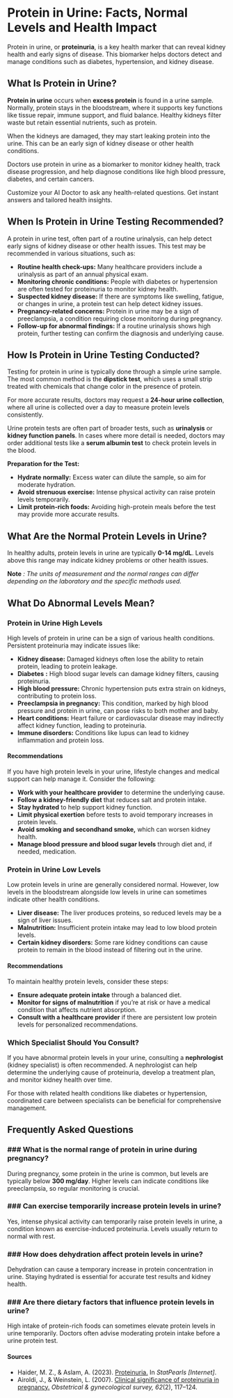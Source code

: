 # Protein in Urine: Facts, Normal Levels and Health Impact

Protein in urine, or **proteinuria**, is a key health marker that can reveal kidney health and early signs of disease. This biomarker helps doctors detect and manage conditions such as diabetes, hypertension, and kidney disease.

## What Is Protein in Urine?

**Protein in urine** occurs when **excess protein** is found in a urine sample. Normally, protein stays in the bloodstream, where it supports key functions like tissue repair, immune support, and fluid balance. Healthy kidneys filter waste but retain essential nutrients, such as protein.

When the kidneys are damaged, they may start leaking protein into the urine. This can be an early sign of kidney disease or other health conditions.

Doctors use protein in urine as a biomarker to monitor kidney health, track disease progression, and help diagnose conditions like high blood pressure, diabetes, and certain cancers.

Customize your AI Doctor to ask any health-related questions. Get instant answers and tailored health insights.

## When Is Protein in Urine Testing Recommended?

A protein in urine test, often part of a routine urinalysis, can help detect early signs of kidney disease or other health issues. This test may be recommended in various situations, such as:

- **Routine health check-ups:** Many healthcare providers include a urinalysis as part of an annual physical exam.
- **Monitoring chronic conditions:** People with diabetes or hypertension are often tested for proteinuria to monitor kidney health.
- **Suspected kidney disease:** If there are symptoms like swelling, fatigue, or changes in urine, a protein test can help detect kidney issues.
- **Pregnancy-related concerns:** Protein in urine may be a sign of preeclampsia, a condition requiring close monitoring during pregnancy.
- **Follow-up for abnormal findings:** If a routine urinalysis shows high protein, further testing can confirm the diagnosis and underlying cause.

## How Is Protein in Urine Testing Conducted?

Testing for protein in urine is typically done through a simple urine sample. The most common method is the **dipstick test**, which uses a small strip treated with chemicals that change color in the presence of protein.

For more accurate results, doctors may request a **24-hour urine collection**, where all urine is collected over a day to measure protein levels consistently.

Urine protein tests are often part of broader tests, such as **urinalysis** or **kidney function panels**. In cases where more detail is needed, doctors may order additional tests like a **serum albumin test** to check protein levels in the blood.

**Preparation for the Test:**

- **Hydrate normally:** Excess water can dilute the sample, so aim for moderate hydration.
- **Avoid strenuous exercise:** Intense physical activity can raise protein levels temporarily.
- **Limit protein-rich foods:** Avoiding high-protein meals before the test may provide more accurate results.

## What Are the Normal Protein Levels in Urine?

In healthy adults, protein levels in urine are typically **0-14 mg/dL**. Levels above this range may indicate kidney problems or other health issues.

**Note** _: The units of measurement and the normal ranges can differ depending on the laboratory and the specific methods used._

## What Do Abnormal Levels Mean?

### Protein in Urine High Levels

High levels of protein in urine can be a sign of various health conditions. Persistent proteinuria may indicate issues like:

- **Kidney disease:** Damaged kidneys often lose the ability to retain protein, leading to protein leakage.
- **Diabetes** **:** High blood sugar levels can damage kidney filters, causing proteinuria.
- **High blood pressure:** Chronic hypertension puts extra strain on kidneys, contributing to protein loss.
- **Preeclampsia in pregnancy:** This condition, marked by high blood pressure and protein in urine, can pose risks to both mother and baby.
- **Heart conditions:** Heart failure or cardiovascular disease may indirectly affect kidney function, leading to proteinuria.
- **Immune disorders:** Conditions like lupus can lead to kidney inflammation and protein loss.

#### Recommendations

If you have high protein levels in your urine, lifestyle changes and medical support can help manage it. Consider the following:

- **Work with your healthcare provider** to determine the underlying cause.
- **Follow a kidney-friendly diet** that reduces salt and protein intake.
- **Stay hydrated** to help support kidney function.
- **Limit physical exertion** before tests to avoid temporary increases in protein levels.
- **Avoid smoking and secondhand smoke,** which can worsen kidney health.
- **Manage blood pressure and blood sugar levels** through diet and, if needed, medication.

### Protein in Urine Low Levels

Low protein levels in urine are generally considered normal. However, low levels in the bloodstream alongside low levels in urine can sometimes indicate other health conditions.

- **Liver disease:** The liver produces proteins, so reduced levels may be a sign of liver issues.
- **Malnutrition:** Insufficient protein intake may lead to low blood protein levels.
- **Certain kidney disorders:** Some rare kidney conditions can cause protein to remain in the blood instead of filtering out in the urine.

#### Recommendations

To maintain healthy protein levels, consider these steps:

- **Ensure adequate protein intake** through a balanced diet.
- **Monitor for signs of malnutrition** if you’re at risk or have a medical condition that affects nutrient absorption.
- **Consult with a healthcare provider** if there are persistent low protein levels for personalized recommendations.

### Which Specialist Should You Consult?

If you have abnormal protein levels in your urine, consulting a **nephrologist** (kidney specialist) is often recommended. A nephrologist can help determine the underlying cause of proteinuria, develop a treatment plan, and monitor kidney health over time.

For those with related health conditions like diabetes or hypertension, coordinated care between specialists can be beneficial for comprehensive management.

## Frequently Asked Questions

### \#\#\# What is the normal range of protein in urine during pregnancy?

During pregnancy, some protein in the urine is common, but levels are typically below **300 mg/day**. Higher levels can indicate conditions like preeclampsia, so regular monitoring is crucial.

### \#\#\# Can exercise temporarily increase protein levels in urine?

Yes, intense physical activity can temporarily raise protein levels in urine, a condition known as exercise-induced proteinuria. Levels usually return to normal with rest.

### \#\#\# How does dehydration affect protein levels in urine?

Dehydration can cause a temporary increase in protein concentration in urine. Staying hydrated is essential for accurate test results and kidney health.

### \#\#\# Are there dietary factors that influence protein levels in urine?

High intake of protein-rich foods can sometimes elevate protein levels in urine temporarily. Doctors often advise moderating protein intake before a urine protein test.

 #### Sources

- Haider, M. Z., & Aslam, A. (2023). [Proteinuria.](https://www.ncbi.nlm.nih.gov/books/NBK564390/) In _StatPearls \[Internet\]_.
- Airoldi, J., & Weinstein, L. (2007). [Clinical significance of proteinuria in pregnancy.](https://pubmed.ncbi.nlm.nih.gov/17229328/#:~:text=Urinary%20protein%20excretion%20is%20considered,gestation%20suggests%20preexisting%20renal%20disease.) _Obstetrical & gynecological survey, 62_(2), 117–124.